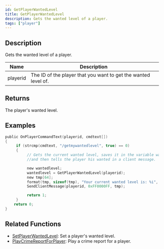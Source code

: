 ```yaml
---
id: GetPlayerWantedLevel
title: GetPlayerWantedLevel
description: Gets the wanted level of a player.
tags: ["player"]
---
```


## Description

Gets the wanted level of a player.

| Name     | Description                                                    |
| -------- | -------------------------------------------------------------- |
| playerid | The ID of the player that you want to get the wanted level of. |

## Returns

The player's wanted level.

## Examples

```c
public OnPlayerCommandText(playerid, cmdtext[])
{
     if (strcmp(cmdtext, "/getmywantedlevel", true) == 0)
     {
          // Gets the current wanted level, saves it in the variable wantedlevel
          //and then tells the player his wanted in a client message.

          new wantedlevel;
          wantedlevel = GetPlayerWantedLevel(playerid);
          new tmp[64];
          format(tmp, sizeof(tmp), "Your current wanted level is: %i", wantedlevel);
          SendClientMessage(playerid, 0xFF0000FF, tmp);

          return 1;
     }
    return 0;
}
```

## Related Functions

- [SetPlayerWantedLevel](SetPlayerWantedLevel.md): Set a player's wanted level.
- [PlayCrimeReportForPlayer](PlayCrimeReportForPlayer.md): Play a crime report for a player.
